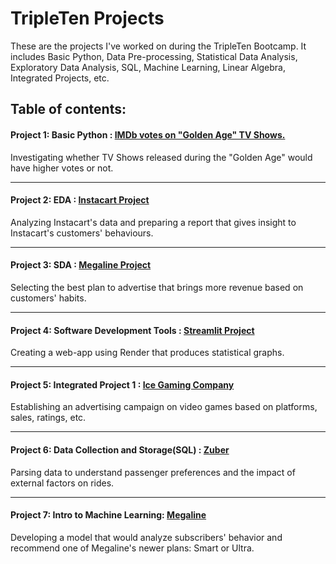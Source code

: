 # TripleTen Projects

These are the projects I've worked on during the TripleTen Bootcamp. It includes Basic Python, Data Pre-processing, Statistical Data Analysis, Exploratory Data Analysis, SQL, Machine Learning, Linear Algebra, Integrated Projects, etc.


## Table of contents:
#### Project 1: Basic Python : [IMDb votes on "Golden Age" TV Shows.](https://github.com/reondaze-a/tripleten-projects/tree/main/project-1)
Investigating whether TV Shows released during the "Golden Age" would have higher votes or not.

----------------------
#### Project 2: EDA : [Instacart Project](https://github.com/reondaze-a/tripleten-projects/tree/main/project-2)
Analyzing Instacart's data and preparing a report that gives insight to Instacart's customers' behaviours.

----------------------
#### Project 3: SDA : [Megaline Project](https://github.com/reondaze-a/tripleten-projects/tree/main/project-3)
Selecting the best plan to advertise that brings more revenue based on customers' habits.

----------------------
#### Project 4: Software Development Tools : [Streamlit Project](https://github.com/reondaze-a/tripleten-projects/tree/main/project-4)
Creating a web-app using Render that produces statistical graphs.

----------------------
#### Project 5: Integrated Project 1 : [Ice Gaming Company](https://github.com/reondaze-a/tripleten-projects/tree/main/project-5)
Establishing an advertising campaign on video games based on platforms, sales, ratings, etc.

----------------------
#### Project 6: Data Collection and Storage(SQL) : [Zuber](https://github.com/reondaze-a/tripleten-projects/tree/main/project-6)
Parsing data to understand passenger preferences and the impact of external factors on rides.

----------------------
#### Project 7: Intro to Machine Learning: [Megaline](https://github.com/reondaze-a/tripleten-projects/tree/main/project-7)
Developing a model that would analyze subscribers' behavior and recommend one of Megaline's newer plans: Smart or Ultra. 
